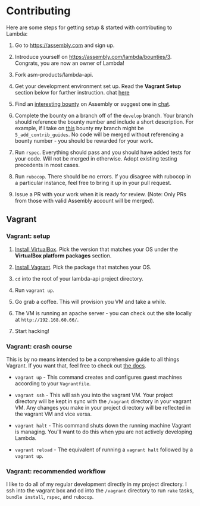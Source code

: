 # Contributing

Here are some steps for getting setup & started with contributing to Lambda:

1. Go to https://assembly.com and sign up.

2. Introduce yourself on https://assembly.com/lambda/bounties/3. Congrats, you
are now an owner of Lambda!

3. Fork asm-products/lambda-api.

4. Get your development environment set up. Read the **Vagrant Setup** section
below for further instruction.
chat [here](https://assembly.com/chat/lambda)

5. Find an [interesting bounty](https://assembly.com/lambda/bounties) on
Assembly or suggest one in [chat](https://assembly.com/chat/lambda).

6. Complete the bounty on a branch off of the `develop` branch. Your branch should
reference the bounty number and include a short description. For example, if I
take on [this](https://assembly.com/lambda/bounties/5) bounty my branch might be
`5_add_contrib_guides`. No code will be merged without referencing a bounty
number - you should be rewarded for your work.

7. Run `rspec`. Everything should pass and you should have added tests
for your code. Will not be merged in otherwise. Adopt existing testing
precedents in most cases.

8. Run `rubocop`. There should be no errors. If you disagree with rubocop in a
particular instance, feel free to bring it up in your pull request.

9. Issue a PR with your work when it is ready for review. (Note: Only PRs from
those with valid Assembly account will be merged).

## Vagrant

### Vagrant: setup

1. [Install VirtualBox](https://www.virtualbox.org/wiki/Downloads). Pick the
version that matches your OS under the **VirtualBox platform packages** section.

2. [Install Vagrant](http://www.vagrantup.com/downloads). Pick the package
that matches your OS.

3. `cd` into the root of your lambda-api project directory.

4. Run `vagrant up`.

5. Go grab a coffee. This will provision you VM and take a while.

6. The VM is running an apache server - you can check out the site locally at
`http://192.168.60.66/`.

7. Start hacking!

### Vagrant: crash course

This is by no means intended to be a conprehensive guide to all things Vagrant.
If you want that, feel free to check out
[the docs](https://docs.vagrantup.com/v2/).

* `vagrant up` - This command creates and configures guest machines according
to your `Vagrantfile`.

* `vagrant ssh` - This will ssh you into the vagrant VM. Your project directory
will be kept in sync with the `/vagrant` directory in your vagrant VM. Any
changes you make in your project directory will be reflected in the vagrant VM
and vice versa.

* `vagrant halt` - This command shuts down the running machine Vagrant is
managing. You'll want to do this when ypu are not actively developing Lambda.

* `vagrant reload` - The equivalent of running a `vagrant halt` followed by a
`vagrant up`.

### Vagrant: recommended workflow

I like to do all of my regular development directly in my project directory. I
ssh into the vagrant box and cd into the `/vagrant` directory to run `rake`
tasks, `bundle install`, `rspec`, and `rubocop`.
